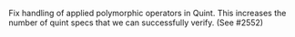 Fix handling of applied polymorphic operators in Quint. This increases the number
of quint specs that we can successfully verify. (See #2552)
